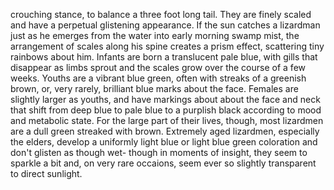 
crouching stance, to balance a three foot long tail.  They are finely
scaled and have a perpetual glistening appearance.  If the sun catches a
lizardman just as he emerges from the water into early morning swamp mist,
the arrangement of scales along his spine creates a prism effect,
scattering tiny rainbows about him.  Infants are born a translucent pale
blue, with gills that disappear as limbs sprout and the scales grow over
the course of a few weeks.  Youths are a vibrant blue green, often with
streaks of a greenish brown, or, very rarely, brilliant blue marks about
the face.  Females are slightly larger as youths, and have markings about
about the face and neck that shift from deep blue to pale blue to a
purplish black according to mood and metabolic state.  For the large part
of their lives, though, most lizardmen are a dull green streaked with
brown.  Extremely aged lizardmen, especially the elders, develop a
uniformly light blue or light blue green coloration and don't glisten as
though wet- though in moments of insight, they seem to sparkle a bit and,
on very rare occaions, seem ever so slightly transparent to direct sunlight.
